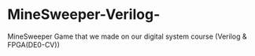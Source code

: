 # MineSweeper-Verilog-
MineSweeper Game that we made on our digital system course (Verilog &amp; FPGA(DE0-CV))
